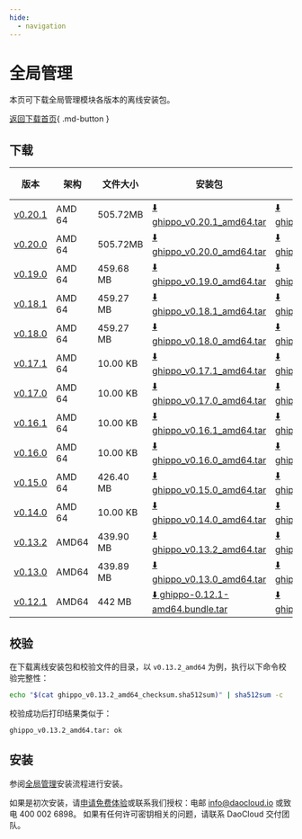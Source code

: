```yaml
---
hide:
  - navigation
---
```


# 全局管理

本页可下载全局管理模块各版本的离线安装包。

[返回下载首页](../index.md){ .md-button }

## 下载

| 版本  | 架构 | 文件大小 | 安装包      | 校验文件 | 更新日期   |
| ----------- | ----- |-------- | ---------- | ---------- | ---------- |
| [v0.20.1](../../ghippo/intro/release-notes.md) | AMD 64 | 505.72MB | [:arrow_down: ghippo_v0.20.1_amd64.tar](https://qiniu-download-public.daocloud.io/DaoCloud_Enterprise/ghippo_v0.20.1_amd64.tar) | [:arrow_down: ghippo_v0.20.1_amd64_checksum.sha512sum](https://qiniu-download-public.daocloud.io/DaoCloud_Enterprise/ghippo_v0.20.1_amd64_checksum.sha512sum) | 2023-09-04 |
| [v0.20.0](../../ghippo/intro/release-notes.md) | AMD 64 | 505.72MB | [:arrow_down: ghippo_v0.20.0_amd64.tar](https://qiniu-download-public.daocloud.io/DaoCloud_Enterprise/ghippo_v0.20.0_amd64.tar) | [:arrow_down: ghippo_v0.20.0_amd64_checksum.sha512sum](https://qiniu-download-public.daocloud.io/DaoCloud_Enterprise/ghippo_v0.20.0_amd64_checksum.sha512sum) | 2023-08-28 |
| [v0.19.0](../../ghippo/intro/release-notes.md) | AMD 64 | 459.68 MB | [:arrow_down: ghippo_v0.19.0_amd64.tar](https://qiniu-download-public.daocloud.io/DaoCloud_Enterprise/ghippo_v0.19.0_amd64.tar) | [:arrow_down: ghippo_v0.19.0_amd64_checksum.sha512sum](https://qiniu-download-public.daocloud.io/DaoCloud_Enterprise/ghippo_v0.19.0_amd64_checksum.sha512sum) | 2023-07-28 |
| [v0.18.1](../../ghippo/intro/release-notes.md) | AMD 64 | 459.27 MB | [:arrow_down: ghippo_v0.18.1_amd64.tar](https://qiniu-download-public.daocloud.io/DaoCloud_Enterprise/ghippo_v0.18.1_amd64.tar) | [:arrow_down: ghippo_v0.18.1_amd64_checksum.sha512sum](https://qiniu-download-public.daocloud.io/DaoCloud_Enterprise/ghippo_v0.18.1_amd64_checksum.sha512sum) | 2023-07-07 |
| [v0.18.0](../../ghippo/intro/release-notes.md) | AMD 64 | 459.27 MB | [:arrow_down: ghippo_v0.18.0_amd64.tar](https://qiniu-download-public.daocloud.io/DaoCloud_Enterprise/ghippo_v0.18.0_amd64.tar) | [:arrow_down: ghippo_v0.18.0_amd64_checksum.sha512sum](https://qiniu-download-public.daocloud.io/DaoCloud_Enterprise/ghippo_v0.18.0_amd64_checksum.sha512sum) | 2023-06-27 |
| [v0.17.1](../../ghippo/intro/release-notes.md) | AMD 64 | 10.00 KB | [:arrow_down: ghippo_v0.17.1_amd64.tar](https://qiniu-download-public.daocloud.io/DaoCloud_Enterprise/ghippo_v0.17.1_amd64.tar) | [:arrow_down: ghippo_v0.17.1_amd64_checksum.sha512sum](https://qiniu-download-public.daocloud.io/DaoCloud_Enterprise/ghippo_v0.17.1_amd64_checksum.sha512sum) | 2023-06-08 |
| [v0.17.0](../../ghippo/intro/release-notes.md) | AMD 64 | 10.00 KB | [:arrow_down: ghippo_v0.17.0_amd64.tar](https://qiniu-download-public.daocloud.io/DaoCloud_Enterprise/ghippo_v0.17.0_amd64.tar) | [:arrow_down: ghippo_v0.17.0_amd64_checksum.sha512sum](https://qiniu-download-public.daocloud.io/DaoCloud_Enterprise/ghippo_v0.17.0_amd64_checksum.sha512sum) | 2023-05-31 |
| [v0.16.1](../../ghippo/intro/release-notes.md) | AMD 64 | 10.00 KB | [:arrow_down: ghippo_v0.16.1_amd64.tar](https://qiniu-download-public.daocloud.io/DaoCloud_Enterprise/ghippo_v0.16.1_amd64.tar) | [:arrow_down: ghippo_v0.16.1_amd64_checksum.sha512sum](https://qiniu-download-public.daocloud.io/DaoCloud_Enterprise/ghippo_v0.16.1_amd64_checksum.sha512sum) | 2023-04-27 |
| [v0.16.0](../../ghippo/intro/release-notes.md) | AMD 64 | 10.00 KB | [:arrow_down: ghippo_v0.16.0_amd64.tar](https://qiniu-download-public.daocloud.io/DaoCloud_Enterprise/ghippo_v0.16.0_amd64.tar) | [:arrow_down: ghippo_v0.16.0_amd64_checksum.sha512sum](https://qiniu-download-public.daocloud.io/DaoCloud_Enterprise/ghippo_v0.16.0_amd64_checksum.sha512sum) | 2023-04-27 |
| [v0.15.0](../../ghippo/intro/release-notes.md) | AMD 64 | 426.40 MB | [:arrow_down: ghippo_v0.15.0_amd64.tar](https://qiniu-download-public.daocloud.io/DaoCloud_Enterprise/ghippo_v0.15.0_amd64.tar) | [:arrow_down: ghippo_v0.15.0_amd64_checksum.sha512sum](https://qiniu-download-public.daocloud.io/DaoCloud_Enterprise/ghippo_v0.15.0_amd64_checksum.sha512sum) | 2023-03-29 |
| [v0.14.0](../../ghippo/intro/release-notes.md) | AMD 64 | 10.00 KB | [:arrow_down: ghippo_v0.14.0_amd64.tar](https://qiniu-download-public.daocloud.io/DaoCloud_Enterprise/ghippo_v0.14.0_amd64.tar) | [:arrow_down: ghippo_v0.14.0_amd64_checksum.sha512sum](https://qiniu-download-public.daocloud.io/DaoCloud_Enterprise/ghippo_v0.14.0_amd64_checksum.sha512sum) | 2023-02-27 |
| [v0.13.2](../../ghippo/intro/release-notes.md) | AMD64 | 439.90 MB | [:arrow_down: ghippo_v0.13.2_amd64.tar](https://qiniu-download-public.daocloud.io/DaoCloud_Enterprise/ghippo_v0.13.2_amd64.tar) | [:arrow_down: ghippo_v0.13.2_amd64_checksum.sha512sum](https://qiniu-download-public.daocloud.io/DaoCloud_Enterprise/ghippo_v0.13.2_amd64_checksum.sha512sum) | 2022-12-29 |
| [v0.13.0](../../ghippo/intro/release-notes.md) | AMD64 | 439.89 MB | [:arrow_down: ghippo_v0.13.0_amd64.tar](https://qiniu-download-public.daocloud.io/DaoCloud_Enterprise/ghippo_v0.13.0_amd64.tar) | [:arrow_down: ghippo_v0.13.0_amd64_checksum.sha512sum](https://qiniu-download-public.daocloud.io/DaoCloud_Enterprise/ghippo_v0.13.0_amd64_checksum.sha512sum) | 2022-12-29 |
| [v0.12.1](../../ghippo/intro/release-notes.md) | AMD64 | 442 MB   | [:arrow_down: ghippo-0.12.1-amd64.bundle.tar](https://proxy-qiniu-download-public.daocloud.io/DaoCloud_Enterprise/ghippo-0.12.1-amd64.bundle.tar) | [:arrow_down: ghippo_v0.12.1_amd64_checksum.sha512sum](https://qiniu-download-public.daocloud.io/DaoCloud_Enterprise/ghippo_v0.12.1_amd64_checksum.sha512sum) | 2022-11-29 |

## 校验

在下载离线安装包和校验文件的目录，以 `v0.13.2_amd64` 为例，执行以下命令校验完整性：

```sh
echo "$(cat ghippo_v0.13.2_amd64_checksum.sha512sum)" | sha512sum -c
```

校验成功后打印结果类似于：

```none
ghippo_v0.13.2_amd64.tar: ok
```

## 安装

参阅[全局管理](../../ghippo/install/offline-install.md)安装流程进行安装。

如果是初次安装，请[申请免费体验](../../dce/license0.md)或联系我们授权：电邮 info@daocloud.io 或致电 400 002 6898。
如果有任何许可密钥相关的问题，请联系 DaoCloud 交付团队。
